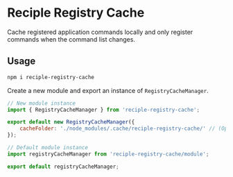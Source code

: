 # Reciple Registry Cache

Cache registered application commands locally and only register commands when the command list changes.

## Usage

```bash
npm i reciple-registry-cache
```

Create a new module and export an instance of `RegistryCacheManager`.

```js
// New module instance
import { RegistryCacheManager } from 'reciple-registry-cache';

export default new RegistryCacheManager({
    cacheFolder: './node_modules/.cache/reciple-registry-cache/' // (Optional) custom cache folder
});
```
```js
// Default module instance
import registryCacheManager from 'reciple-registry-cache/module';

export default registryCacheManager;
```